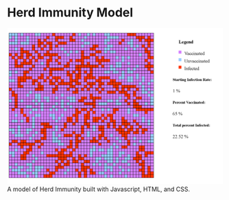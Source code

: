 # Herd Immunity Model
![alt text](./modelPhoto.PNG)
A model of Herd Immunity built with Javascript, HTML, and CSS.
